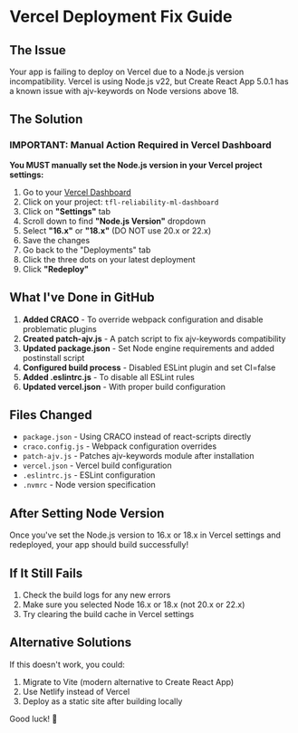 # Vercel Deployment Fix Guide

## The Issue
Your app is failing to deploy on Vercel due to a Node.js version incompatibility. Vercel is using Node.js v22, but Create React App 5.0.1 has a known issue with ajv-keywords on Node versions above 18.

## The Solution

### IMPORTANT: Manual Action Required in Vercel Dashboard

**You MUST manually set the Node.js version in your Vercel project settings:**

1. Go to your [Vercel Dashboard](https://vercel.com/dashboard)
2. Click on your project: `tfl-reliability-ml-dashboard`
3. Click on **"Settings"** tab
4. Scroll down to find **"Node.js Version"** dropdown
5. Select **"16.x"** or **"18.x"** (DO NOT use 20.x or 22.x)
6. Save the changes
7. Go back to the "Deployments" tab
8. Click the three dots on your latest deployment
9. Click **"Redeploy"**

## What I've Done in GitHub

1. **Added CRACO** - To override webpack configuration and disable problematic plugins
2. **Created patch-ajv.js** - A patch script to fix ajv-keywords compatibility
3. **Updated package.json** - Set Node engine requirements and added postinstall script
4. **Configured build process** - Disabled ESLint plugin and set CI=false
5. **Added .eslintrc.js** - To disable all ESLint rules
6. **Updated vercel.json** - With proper build configuration

## Files Changed
- `package.json` - Using CRACO instead of react-scripts directly
- `craco.config.js` - Webpack configuration overrides
- `patch-ajv.js` - Patches ajv-keywords module after installation
- `vercel.json` - Vercel build configuration
- `.eslintrc.js` - ESLint configuration
- `.nvmrc` - Node version specification

## After Setting Node Version
Once you've set the Node.js version to 16.x or 18.x in Vercel settings and redeployed, your app should build successfully!

## If It Still Fails
1. Check the build logs for any new errors
2. Make sure you selected Node 16.x or 18.x (not 20.x or 22.x)
3. Try clearing the build cache in Vercel settings

## Alternative Solutions
If this doesn't work, you could:
1. Migrate to Vite (modern alternative to Create React App)
2. Use Netlify instead of Vercel
3. Deploy as a static site after building locally

Good luck! 🚀